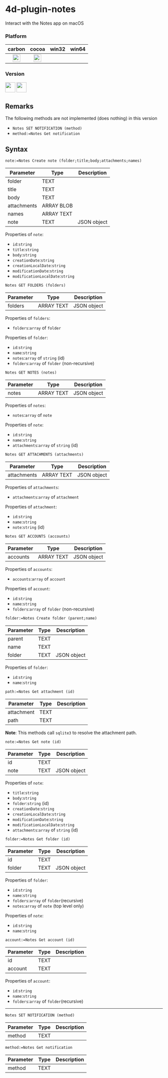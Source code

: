 # 4d-plugin-notes

Interact with the Notes app on macOS

### Platform

| carbon | cocoa | win32 | win64 |
|:------:|:-----:|:---------:|:---------:|
|<img src="https://cloud.githubusercontent.com/assets/1725068/22371562/1b091f0a-e4db-11e6-8458-8653954a7cce.png" width="24" height="24" />|<img src="https://cloud.githubusercontent.com/assets/1725068/22371562/1b091f0a-e4db-11e6-8458-8653954a7cce.png" width="24" height="24" />|||

### Version

<img src="https://cloud.githubusercontent.com/assets/1725068/18940649/21945000-8645-11e6-86ed-4a0f800e5a73.png" width="32" height="32" /> <img src="https://cloud.githubusercontent.com/assets/1725068/18940648/2192ddba-8645-11e6-864d-6d5692d55717.png" width="32" height="32" />

## Remarks 

The following methods are not implemented (does nothing) in this version

* ``Notes SET NOTIFICATION (method)``
* ``method:=Notes Get notification``

## Syntax

```
note:=Notes Create note (folder;title;body;attachments;names)
```

Parameter|Type|Description
------------|------------|----
folder|TEXT|
title|TEXT|
body|TEXT|
attachments|ARRAY BLOB|
names|ARRAY TEXT|
note|TEXT|JSON object

Properties of ``note``:

* ``id``:``string``
* ``title``:``string``
* ``body``:``string``
* ``creationDate``:``string``
* ``creationLocalDate``:``string``
* ``modificationDate``:``string``
* ``modificationLocalDate``:``string``

```
Notes GET FOLDERS (folders)
```

Parameter|Type|Description
------------|------------|----
folders|ARRAY TEXT|JSON object

Properties of ``folders``:

* ``folders``:``array`` of ``folder``

Properties of ``folder``:

* ``id``:``string``
* ``name``:``string``
* ``notes``:``array`` of ``string`` (id)
* ``folders``:``array`` of ``folder`` (non-recursive)

```
Notes GET NOTES (notes)
```

Parameter|Type|Description
------------|------------|----
notes|ARRAY TEXT|JSON object

Properties of ``notes``:

* ``notes``:``array`` of ``note``

Properties of ``note``:

* ``id``:``string``
* ``name``:``string``
* ``attachments``:``array`` of ``string`` (id)

```
Notes GET ATTACHMENTS (attachments)
```

Parameter|Type|Description
------------|------------|----
attachments|ARRAY TEXT|JSON object

Properties of ``attachments``:

* ``attachments``:``array`` of ``attachment``

Properties of ``attachment``:

* ``id``:``string``
* ``name``:``string``
* ``note``:``string`` (id)

```
Notes GET ACCOUNTS (accounts)
```

Parameter|Type|Description
------------|------------|----
accounts|ARRAY TEXT|JSON object

Properties of ``accounts``:

* ``accounts``:``array`` of ``account``

Properties of ``account``:

* ``id``:``string``
* ``name``:``string``
* ``folders``:``array`` of ``folder`` (non-recursive)

```
folder:=Notes Create folder (parent;name)
```

Parameter|Type|Description
------------|------------|----
parent|TEXT|
name|TEXT|
folder|TEXT|JSON object

Properties of ``folder``:

* ``id``:``string``
* ``name``:``string``

```
path:=Notes Get attachment (id)
```

Parameter|Type|Description
------------|------------|----
attachment|TEXT|
path|TEXT|

**Note**: This methods call ``sqlite3`` to resolve the attachment path.

```
note:=Notes Get note (id)
```

Parameter|Type|Description
------------|------------|----
id|TEXT|
note|TEXT|JSON object

Properties of ``note``:

* ``title``:``string``
* ``body``:``string``
* ``folder``:``string`` (id)
* ``creationDate``:``string``
* ``creationLocalDate``:``string``
* ``modificationDate``:``string``
* ``modificationLocalDate``:``string``
* ``attachments``:``array`` of ``string`` (id)

```
folder:=Notes Get folder (id)
```

Parameter|Type|Description
------------|------------|----
id|TEXT|
folder|TEXT|JSON object

Properties of ``folder``:

* ``id``:``string``
* ``name``:``string``
* ``folders``:``array`` of ``folder``(recursive) 
* ``notes``:``array`` of ``note`` (top level only)

Properties of ``note``:

* ``id``:``string``
* ``name``:``string``

```
account:=Notes Get account (id)
```

Parameter|Type|Description
------------|------------|----
id|TEXT|
account|TEXT|

Properties of ``account``:

* ``id``:``string``
* ``name``:``string``
* ``folders``:``array`` of ``folder``(recursive) 

---

```
Notes SET NOTIFICATION (method)
```

Parameter|Type|Description
------------|------------|----
method|TEXT|

```
method:=Notes Get notification
```

Parameter|Type|Description
------------|------------|----
method|TEXT|

